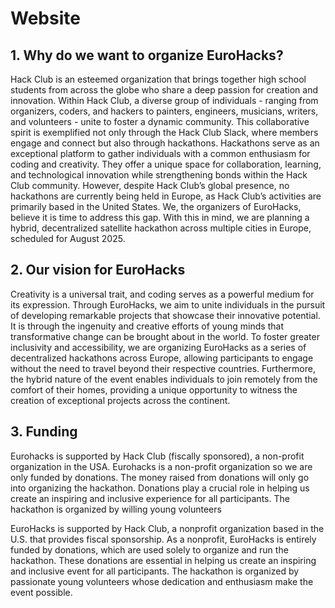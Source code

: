 # Website
## 1. Why do we want to organize EuroHacks?
Hack Club is an esteemed organization that brings together high school students from across the globe who share a deep passion for creation and innovation. Within Hack Club, a diverse group of individuals - ranging from organizers, coders, and hackers to painters, engineers, musicians, writers, and volunteers - unite to foster a dynamic community. This collaborative spirit is exemplified not only through the Hack Club Slack, where members engage and connect but also through hackathons.
Hackathons serve as an exceptional platform to gather individuals with a common enthusiasm for coding and creativity. They offer a unique space for collaboration, learning, and technological innovation while strengthening bonds within the Hack Club community.
However, despite Hack Club’s global presence, no hackathons are currently being held in Europe, as Hack Club’s activities are primarily based in the United States. We, the organizers of EuroHacks, believe it is time to address this gap. With this in mind, we are planning a hybrid, decentralized satellite hackathon across multiple cities in Europe, scheduled for August 2025.


## 2. Our vision for EuroHacks
Creativity is a universal trait, and coding serves as a powerful medium for its expression. Through EuroHacks, we aim to unite individuals in the pursuit of developing remarkable projects that showcase their innovative potential. It is through the ingenuity and creative efforts of young minds that transformative change can be brought about in the world.
To foster greater inclusivity and accessibility, we are organizing EuroHacks as a series of decentralized hackathons across Europe, allowing participants to engage without the need to travel beyond their respective countries. Furthermore, the hybrid nature of the event enables individuals to join remotely from the comfort of their homes, providing a unique opportunity to witness the creation of exceptional projects across the continent.

## 3. Funding
Eurohacks is supported by Hack Club (fiscally sponsored), a non-profit organization in the USA. Eurohacks is a non-profit organization so we are only funded by donations. The money raised from donations will only go into organizing the hackathon. Donations play a crucial role in helping us create an inspiring and inclusive experience for all participants. The hackathon is organized by willing young volunteers

EuroHacks is supported by Hack Club, a nonprofit organization based in the U.S. that provides fiscal sponsorship. As a nonprofit, EuroHacks is entirely funded by donations, which are used solely to organize and run the hackathon. These donations are essential in helping us create an inspiring and inclusive event for all participants.
The hackathon is organized by passionate young volunteers whose dedication and enthusiasm make the event possible.

